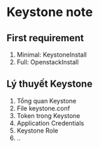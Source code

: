 # Keystone note
## First requirement
1. Minimal: KeystoneInstall
2. Full: OpenstackInstall
## Lý thuyết Keystone
1. Tổng quan Keystone
2. File keystone.conf
3. Token trong Keystone
4. Application Credentials
5. Keystone Role 
6. ..
